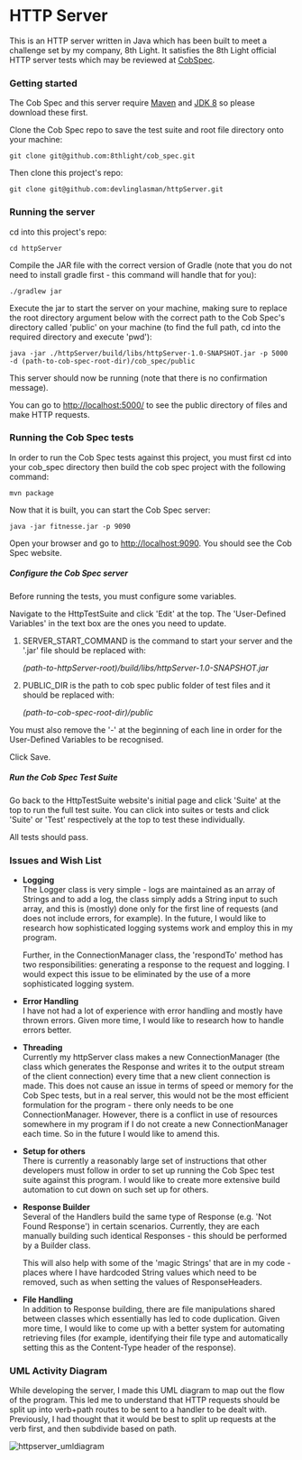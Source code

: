 # HTTP Server

This is an HTTP server written in Java which has been built to meet a challenge set by my company, 
8th Light. It satisfies the 8th Light official HTTP server tests which may be reviewed 
at [CobSpec](https://github.com/8thlight/cob_spec).


### Getting started

The Cob Spec and this server require [Maven](https://maven.apache.org/install.html) and 
[JDK 8](https://docs.oracle.com/javase/8/docs/technotes/guides/install/install_overview.html) so please 
download these first.

Clone the Cob Spec repo to save the test suite and root file directory onto your machine:  

    git clone git@github.com:8thlight/cob_spec.git 

Then clone this project's repo:

    git clone git@github.com:devlinglasman/httpServer.git

### Running the server

cd into this project's repo:

    cd httpServer

Compile the JAR file with the correct version of Gradle (note that you do not need to install 
gradle first - this command will handle that for you):

    ./gradlew jar

Execute the jar to start the server on your machine, making sure to replace the root 
directory argument below with the correct path to the Cob Spec's directory called 'public' on 
your machine (to find the full path, cd into the required directory and execute 'pwd'):

    java -jar ./httpServer/build/libs/httpServer-1.0-SNAPSHOT.jar -p 5000 -d (path-to-cob-spec-root-dir)/cob_spec/public
   
This server should now be running (note that there is no confirmation message).  

You can go to [http://localhost:5000/](http://localhost:5000) to see the public directory of files and make 
HTTP requests.  

### Running the Cob Spec tests

In order to run the Cob Spec tests against this project, you must first cd into your cob_spec directory
then build the cob spec project with the following command:

    mvn package

Now that it is built, you can start the Cob Spec server:

    java -jar fitnesse.jar -p 9090

Open your browser and go to [http://localhost:9090](http://localhost:9090/). 
You should see the Cob Spec website.

##### Configure the Cob Spec server

Before running the tests, you must configure some variables.

Navigate to the HttpTestSuite and click 'Edit' at the top. The 'User-Defined Variables' in the text
box are the ones you need to update.

1. SERVER_START_COMMAND is the command to start your server and the '.jar' file should be replaced with:

      *(path-to-httpServer-root)/build/libs/httpServer-1.0-SNAPSHOT.jar*

2. PUBLIC_DIR is the path to cob spec public folder of test files and it should be replaced with:

    *(path-to-cob-spec-root-dir)/public*

You must also remove the '-' at the beginning of each line in order for the User-Defined Variables 
to be recognised.

Click Save.

##### Run the Cob Spec Test Suite

Go back to the HttpTestSuite website's initial page and click 'Suite' at the top to run the full 
test suite. You can click into suites or tests and click 'Suite' or 'Test' respectively at the top to 
test these individually.  
  
  All tests should pass. 


### Issues and Wish List

* **Logging**  
The Logger class is very simple - logs are maintained as an array of Strings and to add a log, the class simply adds
a String input to such array, and this is (mostly) done only for the first line of requests (and does not include errors, 
for example). In the future, I would like to research how sophisticated logging systems work and employ 
this in my program.  

  Further, in the ConnectionManager class, the 'respondTo' method has two responsibilities: generating a response to
the request and logging. I would expect this issue to be eliminated by the use of a more sophisticated
logging system.  

* **Error Handling**  
I have not had a lot of experience with error handling and mostly have thrown errors. Given more time, I would like
to research how to handle errors better.

* **Threading**  
Currently my httpServer class makes a new ConnectionManager (the class which generates the 
Response and writes it to the output stream of the client connection) every time that a new 
client connection is made. This does not cause an issue in terms of speed or memory for the 
Cob Spec tests, but in a real server, this would not be the most efficient formulation for the 
program - there only needs to be one ConnectionManager. However, there is a conflict in use of 
resources somewhere in my program if I do not create a new ConnectionManager each time. So in the
future I would like to amend this.  

* **Setup for others**  
There is currently a reasonably large set of instructions that other developers must follow in 
order to set up running the Cob Spec test suite against this program. I would like to create more 
extensive build automation to cut down on such set up for others.  

* **Response Builder**  
Several of the Handlers build the same type of Response (e.g. 'Not Found Response') in certain
scenarios. Currently, they are each manually building such identical Responses - this should 
be performed by a Builder class.  
  
  This will also help with some of the 'magic Strings' that are in my code - places where I have hardcoded
String values which need to be removed, such as when setting the values of ResponseHeaders. 

* **File Handling**  
In addition to Response building, there are file manipulations shared between classes which essentially has led 
to code duplication. Given more time, I would like to come up with a better system for automating retrieving files
(for example, identifying their file type and automatically setting this as the Content-Type header of the response).  


### UML Activity Diagram  

While developing the server, I made this UML diagram to map out the flow of the program. This led me to understand
that HTTP requests should be split up into verb+path routes to be sent to a handler to be dealt with. Previously, 
I had thought that it would be best to split up requests at the verb first, and then subdivide based on path.  

![httpserver_umldiagram](https://user-images.githubusercontent.com/30846026/44061700-733dd42c-9f51-11e8-90a6-2e732567df9c.jpg)






